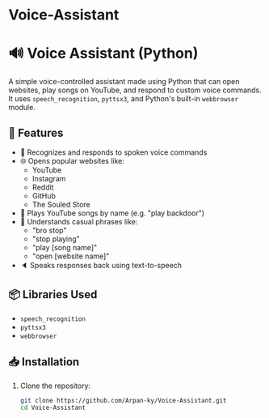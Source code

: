 # Voice-Assistant
# 🔊 Voice Assistant (Python)

A simple voice-controlled assistant made using Python that can open websites, play songs on YouTube, and respond to custom voice commands. It uses `speech_recognition`, `pyttsx3`, and Python's built-in `webbrowser` module.

## 🚀 Features

- 🎤 Recognizes and responds to spoken voice commands
- 🌐 Opens popular websites like:
  - YouTube
  - Instagram
  - Reddit
  - GitHub
  - The Souled Store
- 🎵 Plays YouTube songs by name (e.g. "play backdoor")
- 🧠 Understands casual phrases like:
  - "bro stop"
  - "stop playing"
  - "play [song name]"
  - "open [website name]"
- 🔈 Speaks responses back using text-to-speech

## 📦 Libraries Used

- `speech_recognition`
- `pyttsx3`
- `webbrowser`

## 📥 Installation

1. Clone the repository:

   ```bash
   git clone https://github.com/Arpan-ky/Voice-Assistant.git
   cd Voice-Assistant
